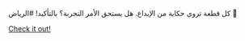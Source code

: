 كل قطعة تروي حكاية من الإبداع. هل يستحق الأمر التجربة؟ بالتأكيد! #الرياض 💎

[Check it out!](https://www.facebook.com/share/17TW2PL6Tj/)